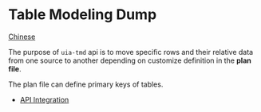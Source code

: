 Table Modeling Dump
============================

[Chinese](readme_tw.md)

The purpose of `uia-tmd` api is to move specific rows and their relative data from one source to another depending on customize definition in the __plan file__.

The plan file can define primary keys of tables.

- [API Integration](tutorial.md)

